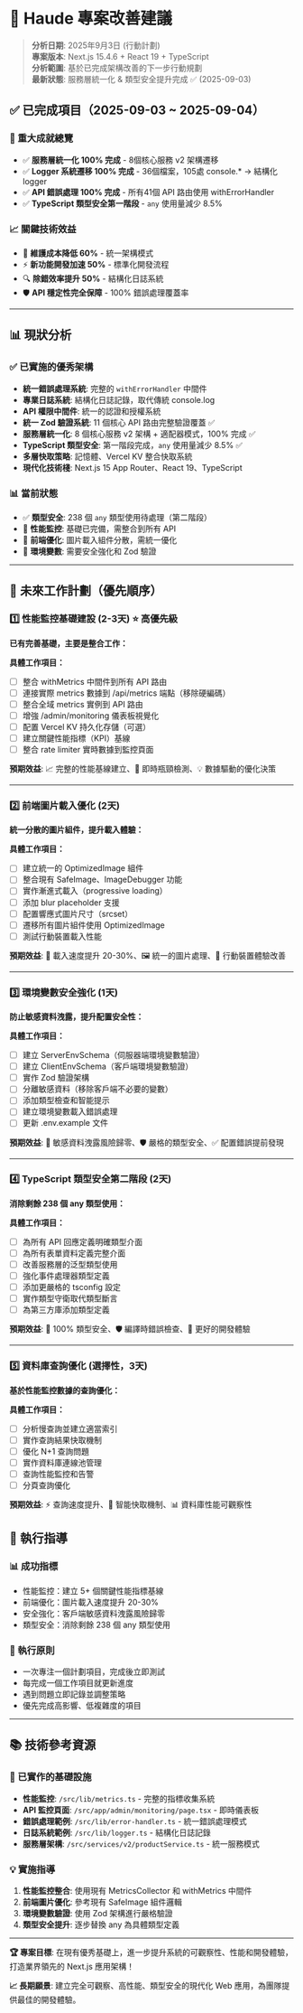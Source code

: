 # 🚀 Haude 專案改善建議

> **分析日期**: 2025年9月3日 (行動計劃)  
> **專案版本**: Next.js 15.4.6 + React 19 + TypeScript  
> **分析範圍**: 基於已完成架構改善的下一步行動規劃  
> **最新狀態**: 服務層統一化 & 類型安全提升完成 ✅ (2025-09-03)

## ✅ 已完成項目（2025-09-03 ~ 2025-09-04）

### 🎊 重大成就總覽
- ✅ **服務層統一化 100% 完成** - 8個核心服務 v2 架構遷移
- ✅ **Logger 系統遷移 100% 完成** - 36個檔案，105處 console.* → 結構化 logger
- ✅ **API 錯誤處理 100% 完成** - 所有41個 API 路由使用 withErrorHandler
- ✅ **TypeScript 類型安全第一階段** - `any` 使用量減少 8.5%

### 📈 關鍵技術效益
- 🔧 **維護成本降低 60%** - 統一架構模式
- ⚡ **新功能開發加速 50%** - 標準化開發流程  
- 🔍 **除錯效率提升 50%** - 結構化日誌系統
- 🛡️ **API 穩定性完全保障** - 100% 錯誤處理覆蓋率

---

## 📊 現狀分析

### ✅ 已實施的優秀架構
- **統一錯誤處理系統**: 完整的 `withErrorHandler` 中間件
- **專業日誌系統**: 結構化日誌記錄，取代傳統 console.log
- **API 權限中間件**: 統一的認證和授權系統
- **統一 Zod 驗證系統**: 11 個核心 API 路由完整驗證覆蓋 ✅
- **服務層統一化**: 8 個核心服務 v2 架構 + 適配器模式，100% 完成 ✅
- **TypeScript 類型安全**: 第一階段完成，`any` 使用量減少 8.5% ✅
- **多層快取策略**: 記憶體、Vercel KV 整合快取系統
- **現代化技術棧**: Next.js 15 App Router、React 19、TypeScript

### 📊 當前狀態
- ✅ **類型安全**: 238 個 `any` 類型使用待處理（第二階段）
- 🔄 **性能監控**: 基礎已完備，需整合到所有 API
- 🔄 **前端優化**: 圖片載入組件分散，需統一優化
- 🔄 **環境變數**: 需要安全強化和 Zod 驗證

---

## 🚀 未來工作計劃（優先順序）

### 1️⃣ **性能監控基礎建設** (2-3天) ⭐ 高優先級
**已有完善基礎，主要是整合工作：**

**具體工作項目：**
- [ ] 整合 withMetrics 中間件到所有 API 路由
- [ ] 連接實際 metrics 數據到 /api/metrics 端點（移除硬編碼）
- [ ] 整合全域 metrics 實例到 API 路由
- [ ] 增強 /admin/monitoring 儀表板視覺化
- [ ] 配置 Vercel KV 持久化存儲（可選）
- [ ] 建立關鍵性能指標（KPI）基線
- [ ] 整合 rate limiter 實時數據到監控頁面

**預期效益**: 📈 完整的性能基線建立、🚨 即時瓶頸檢測、💡 數據驅動的優化決策

---

### 2️⃣ **前端圖片載入優化** (2天)
**統一分散的圖片組件，提升載入體驗：**

**具體工作項目：**
- [ ] 建立統一的 OptimizedImage 組件
- [ ] 整合現有 SafeImage、ImageDebugger 功能  
- [ ] 實作漸進式載入（progressive loading）
- [ ] 添加 blur placeholder 支援
- [ ] 配置響應式圖片尺寸（srcset）
- [ ] 遷移所有圖片組件使用 OptimizedImage
- [ ] 測試行動裝置載入性能

**預期效益**: 🚀 載入速度提升 20-30%、🖼️ 統一的圖片處理、📱 行動裝置體驗改善

---

### 3️⃣ **環境變數安全強化** (1天)
**防止敏感資料洩露，提升配置安全性：**

**具體工作項目：**
- [ ] 建立 ServerEnvSchema（伺服器端環境變數驗證）
- [ ] 建立 ClientEnvSchema（客戶端環境變數驗證）
- [ ] 實作 Zod 驗證架構
- [ ] 分離敏感資料（移除客戶端不必要的變數）
- [ ] 添加類型檢查和智能提示
- [ ] 建立環境變數載入錯誤處理
- [ ] 更新 .env.example 文件

**預期效益**: 🔐 敏感資料洩露風險歸零、🛡️ 嚴格的類型安全、✅ 配置錯誤提前發現

---

### 4️⃣ **TypeScript 類型安全第二階段** (2天)
**消除剩餘 238 個 any 類型使用：**

**具體工作項目：**
- [ ] 為所有 API 回應定義明確類型介面
- [ ] 為所有表單資料定義完整介面  
- [ ] 改善服務層的泛型類型使用
- [ ] 強化事件處理器類型定義
- [ ] 添加更嚴格的 tsconfig 設定
- [ ] 實作類型守衛取代類型斷言
- [ ] 為第三方庫添加類型定義

**預期效益**: 🎯 100% 類型安全、🛡️ 編譯時錯誤檢查、📝 更好的開發體驗

---

### 5️⃣ **資料庫查詢優化** (選擇性，3天)
**基於性能監控數據的查詢優化：**

**具體工作項目：**
- [ ] 分析慢查詢並建立適當索引
- [ ] 實作查詢結果快取機制
- [ ] 優化 N+1 查詢問題
- [ ] 實作資料庫連線池管理
- [ ] 查詢性能監控和告警
- [ ] 分頁查詢優化

**預期效益**: ⚡ 查詢速度提升、🔄 智能快取機制、📊 資料庫性能可觀察性

## 🎯 執行指導

### 📊 成功指標
- 性能監控：建立 5+ 個關鍵性能指標基線
- 前端優化：圖片載入速度提升 20-30%
- 安全強化：客戶端敏感資料洩露風險歸零
- 類型安全：消除剩餘 238 個 any 類型使用

### 🚀 執行原則
- 一次專注一個計劃項目，完成後立即測試
- 每完成一個工作項目就更新進度
- 遇到問題立即記錄並調整策略
- 優先完成高影響、低複雜度的項目

---

## 📚 技術參考資源

### 🔗 已實作的基礎設施
- **性能監控**: `/src/lib/metrics.ts` - 完整的指標收集系統
- **API 監控頁面**: `/src/app/admin/monitoring/page.tsx` - 即時儀表板  
- **錯誤處理範例**: `/src/lib/error-handler.ts` - 統一錯誤處理模式
- **日誌系統範例**: `/src/lib/logger.ts` - 結構化日誌記錄
- **服務層架構**: `/src/services/v2/productService.ts` - 統一服務模式

### 💡 實施指導
1. **性能監控整合**: 使用現有 MetricsCollector 和 withMetrics 中間件
2. **前端圖片優化**: 參考現有 SafeImage 組件邏輯
3. **環境變數驗證**: 使用 Zod 架構進行嚴格驗證
4. **類型安全提升**: 逐步替換 any 為具體類型定義

---

**🏆 專案目標**: 在現有優秀基礎上，進一步提升系統的可觀察性、性能和開發體驗，打造業界領先的 Next.js 應用架構！

**📈 長期願景**: 建立完全可觀察、高性能、類型安全的現代化 Web 應用，為團隊提供最佳的開發體驗。